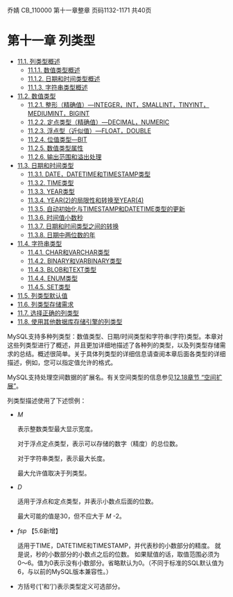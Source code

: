 乔婧 CB_110000 第十一章整章 页码1132-1171 共40页

# 第十一章 列类型

* [11.1. 列类型概述](./11.1.0_Data_Type_Overview.md)
  - [11.1.1. 数值类型概述](./11.1.1_Numeric_Type_Overview.md)
  - [11.1.2. 日期和时间类型概述](./11.1.2_Date_and_Time_Type_Overview.md)
  - [11.1.3. 字符串类型概述](./11.1.3_String_Type_Overview.md)
* [11.2. 数值类型](./11.2.0_Numeric_Types.md)
  - [11.2.1. 整形（精确值）—INTEGER，INT，SMALLINT，TINYINT，MEDIUMINT，BIGINT](./11.2.1_Integer_Types_ExactValue_INTEGER_INT_SMALLINT_TINYINT_MEDIUMINT_BIGINT.md)
  - [11.2.2. 定点类型（精确值）—DECIMAL，NUMERIC](./11.2.2_Fixed-Point_Types_ExactValue_DECIMAL_NUMERIC.md)
  - [11.2.3. 浮点型（近似值）—FLOAT，DOUBLE](./11.2.3_Floating-Point_Types_ApproximateValue_FLOAT_DOUBLE.md)
  - [11.2.4. 位值类型—BIT](./11.2.4_Bit-Value_Type-BIT.md)
  - [11.2.5. 数值类型属性](./11.2.5_Numeric_Type_Attributes.md)
  - [11.2.6. 输出范围和溢出处理](./11.2.6_Out-of-Range_and_Overflow_Handling.md)
* [11.3. 日期和时间类型](./11.3.0_Date_and_Time_Types.md)
  - [11.3.1. DATE，DATETIME和TIMESTAMP类型](./11.3.1_The_DATE_DATETIME_and_TIMESTAMP_Types.md)
  - [11.3.2. TIME类型](./11.3.2_The_TIME_Type.md)
  - [11.3.3. YEAR类型](./11.3.3_The_YEAR_Type.md)
  - [11.3.4. YEAR(2)的局限性和转换至YEAR(4)](./11.3.4_YEAR2_Limitations_and_Migrating_to_YEAR4.md)
  - [11.3.5. 自动初始化与TIMESTAMP和DATETIME类型的更新](./11.3.5_Automatic_Initialization_and_Updating_for_TIMESTAMP_and_DATETIME.md)
  - [11.3.6. 时间值小数秒](./11.3.6_Fractional_Seconds_in_Time_Values.md)
  - [11.3.7. 日期和时间类型之间的转换](./11.3.7_Conversion_Between_Date_and_Time_Types.md)
  - [11.3.8. 日期中两位数的年](./11.3.8_Two-Digit_Years_in_Dates.md)
* [11.4. 字符串类型](./11.4.0_String_Types.md)
  - [11.4.1. CHAR和VARCHAR类型](./11.4.1_The_CHAR_and_VARCHAR_Types.md)
  - [11.4.2. BINARY和VARBINARY类型](./11.4.2_The_BINARY_and_VARBINARY_Types.md)
  - [11.4.3. BLOB和TEXT类型](./11.4.3_The_BLOB_and_TEXT_Types.md)
  - [11.4.4. ENUM类型](./11.4.4_The_ENUM_Type.md)
  - [11.4.5. SET类型](./11.4.5_The_SET_Type.md)
* [11.5. 列类型默认值](./11.5.0_Data_Type_Default_Values.md)
* [11.6. 列类型存储需求](./11.6.0_Data_Type_Storage_Requirements.md)
* [11.7. 选择正确的列类型](./11.7.0_Choosing_the_Right_Type_for_a_Column.md)
* [11.8. 使用其他数据库存储引擎的列类型](./11.8.0_Using_Data_Types_from_Other_Database_Engines.md)


MySQL支持多种列类型：数值类型、日期/时间类型和字符串(字符)类型。本章对这些列类型进行了概述，并且更加详细地描述了各种列的类型，以及列类型存储需求的总结。概述很简单。关于具体列类型的详细信息请查阅本章后面各类型的详细描述，例如，您可以指定值允许的格式。

MySQL支持处理空间数据的扩展名。有关空间类型的信息参见[12.18章节 “空间扩展”](12.18)。

列类型描述使用了下述惯例：

* *M* 
    
    表示整数类型最大显示宽度。

    对于浮点定点类型，表示可以存储的数字（精度）的总位数。

    对于字符串类型，表示最大长度。

    最大允许值取决于列类型。

* *D*

    适用于浮点和定点类型，并表示小数点后面的位数。

    最大可能的值是30，但不应大于 *M* -2。

* *fsp* 【5.6新增】

    适用于TIME，DATETIME和TIMESTAMP，并代表秒的小数部分的精度。
    就是说，秒的小数部分的小数点之后的位数。
    如果赋值的话，取值范围必须为0〜6。值为0表示没有小数部分。省略默认为0。（不同于标准的SQL默认值为6，与以前的MySQL版本兼容性。）

* 方括号(‘[’和‘]’)表示类型定义可选部分。
